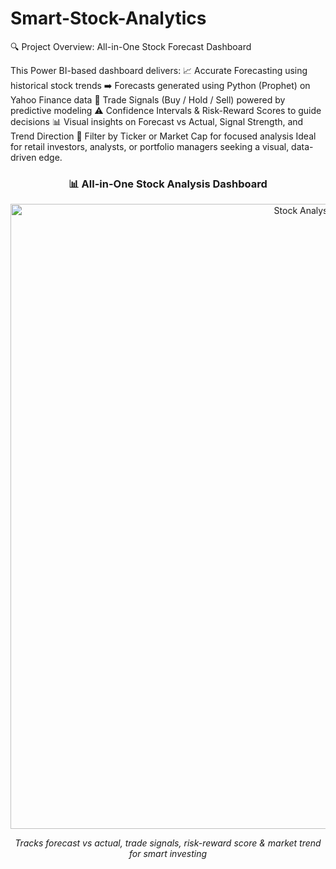 # Smart-Stock-Analytics
🔍 Project Overview: All-in-One Stock Forecast Dashboard

This Power BI-based dashboard delivers:
📈 Accurate Forecasting using historical stock trends
➡️ Forecasts generated using Python (Prophet) on Yahoo Finance data
🔁 Trade Signals (Buy / Hold / Sell) powered by predictive modeling
⚠️ Confidence Intervals & Risk-Reward Scores to guide decisions
📊 Visual insights on Forecast vs Actual, Signal Strength, and Trend Direction
🔎 Filter by Ticker or Market Cap for focused analysis
Ideal for retail investors, analysts, or portfolio managers seeking a visual, data-driven edge.




<h3 align="center">📊 All-in-One Stock Analysis Dashboard</h3>
<p align="center">
  <img width="1000" alt="Stock Analysis Dashboard" src="https://github.com/user-attachments/assets/cbe9d9e2-4be6-4810-8fc6-afc4fb6d978e" />
</p>
<p align="center"><i>Tracks forecast vs actual, trade signals, risk-reward score & market trend for smart investing</i></p>







